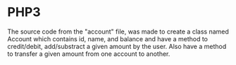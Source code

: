 # PHP3

The source code from the "account" file, was made to create a class named Account
which contains id, name, and balance and have a method to credit/debit, add/substract
a given amount by the user. Also have a method to transfer a given amount from one account
to another. 